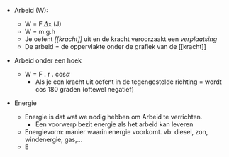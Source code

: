- Arbeid (W):
	- W = F.$\Delta$x (J)
	- W = m.g.h
	- Je oefent *[[kracht]]* uit en de kracht veroorzaakt een *verplaatsing*
	- De arbeid = de oppervlakte onder de grafiek van de [[kracht]]


- Arbeid onder een hoek
	- W = F . r . cos$\alpha$ 
		- Als je een kracht uit oefent in de tegengestelde richting = wordt cos 180 graden (oftewel negatief)


- Energie
	- Energie is dat wat we nodig hebben om Arbeid te verrichten.
		- Een voorwerp bezit energie als het arbeid kan leveren
	- Energievorm: manier waarin energie voorkomt. vb: diesel, zon, windenergie, gas,...
	- E